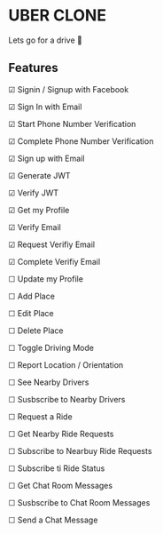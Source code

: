 # UBER CLONE
Lets go for a drive 🚗

## Features


&#9745;  Signin / Signup with Facebook

&#9745;  Sign In with Email

&#9745;  Start Phone Number Verification

&#9745;  Complete Phone Number Verification

&#9745; Sign up with Email

&#9745; Generate JWT

&#9745; Verify JWT

&#9745; Get my Profile

&#9745; Verify Email

&#9745; Request Verifiy Email

&#9745; Complete Verifiy Email

&#9744; Update my Profile

&#9744; Add Place

&#9744; Edit Place

&#9744; Delete Place

&#9744; Toggle Driving Mode

&#9744; Report Location / Orientation

&#9744; See Nearby Drivers

&#9744; Susbscribe to Nearby Drivers

&#9744; Request a Ride

&#9744; Get Nearby Ride Requests

&#9744; Subscribe to Nearbuy Ride Requests

&#9744; Subscribe ti Ride Status

&#9744; Get Chat Room Messages

&#9744; Susbscribe to Chat Room Messages

&#9744; Send a Chat Message
